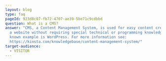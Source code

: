 ```yaml
---
layout: blog
type: faq
pageId: 923d8c07-fb72-4707-ae39-5be71c9cdbbd
question: What is a CMS?
answer: "CMS, a Content Management System, is used for easy content creation on
  a website without requiring special technical or programming knowledge. A well
  known example is WordPress. For more information see:
  https://kinsta.com/knowledgebase/content-management-system/"
target-audience:
  - VISITOR
---
```

